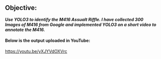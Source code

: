 ## Objective:

***Use YOLO3 to identify the M416 Assualt Riffle. I have collected 300 Images of M416 from Google and implemented YOLO3 on a short video to annotate the M416.***

#### Below is the output uploaded in YouTube: 

https://youtu.be/yXJYVdOXVrc
